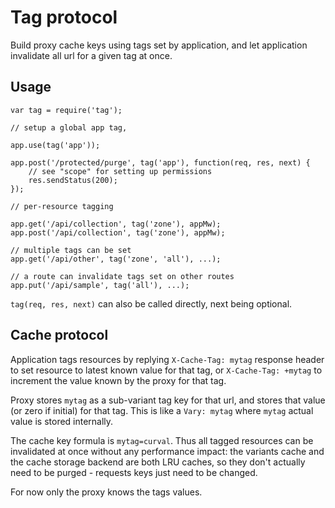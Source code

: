 Tag protocol
============

Build proxy cache keys using tags set by application, and let application
invalidate all url for a given tag at once.


Usage
-----

```
var tag = require('tag');

// setup a global app tag, 

app.use(tag('app'));

app.post('/protected/purge', tag('app'), function(req, res, next) {
	// see "scope" for setting up permissions
	res.sendStatus(200);
});

// per-resource tagging

app.get('/api/collection', tag('zone'), appMw);
app.post('/api/collection', tag('zone'), appMw);

// multiple tags can be set
app.get('/api/other', tag('zone', 'all'), ...);

// a route can invalidate tags set on other routes
app.put('/api/sample', tag('all'), ...);

```

`tag(req, res, next)` can also be called directly, next being optional.


Cache protocol
--------------

Application tags resources by replying `X-Cache-Tag: mytag` response header
to set resource to latest known value for that tag, or `X-Cache-Tag: +mytag`
to increment the value known by the proxy for that tag.

Proxy stores `mytag` as a sub-variant tag key for that url, and stores that
value (or zero if initial) for that tag.
This is like a `Vary: mytag` where `mytag` actual value is stored internally.

The cache key formula is `mytag=curval`. Thus all tagged resources can be
invalidated at once without any performance impact: the variants cache and the
cache storage backend are both LRU caches, so they don't actually need to be
purged - requests keys just need to be changed.

For now only the proxy knows the tags values.

